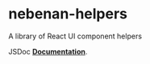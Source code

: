 nebenan-helpers 
====================

A library of React UI component helpers

JSDoc **[Documentation](https://goodhood-eu.github.io/nebenan-helpers/index.html)**.
